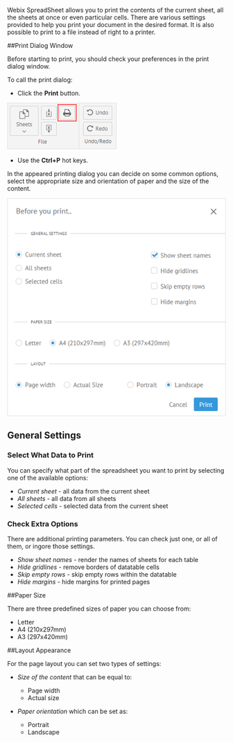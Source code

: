 Webix SpreadSheet allows you to print the contents of the current sheet, all the sheets at once or even particular cells.
There are various settings provided to help you print your document in the desired format. It is also possible to print to a file instead of right to a printer. 

##Print Dialog Window

Before starting to print, you should check your preferences in the print dialog window. 

To call the print dialog:

- Click the **Print** button.

![Print Button](img/print_button.png)

- Use the **Ctrl+P** hot keys. 

In the appeared printing dialog you can decide on some common options, select the appropriate size and orientation of paper and the size of the content.

![Print Dialog Window](img/print_dialog.png)

## General Settings

### Select What Data to Print

You can specify what part of the spreadsheet you want to print by selecting one of the available options:

- *Current sheet* - all data from the current sheet 
- *All sheets* - all data from all sheets
- *Selected cells* - selected data from the current sheet

### Check Extra Options

There are additional printing parameters. You can check just one, or all of them, or ingore those settings.

- *Show sheet names* - render the names of sheets for each table 
- *Hide gridlines* - remove borders of datatable cells
- *Skip empty rows* - skip empty rows within the datatable 
- *Hide margins* - hide margins for printed pages 

##Paper Size

There are three predefined sizes of paper you can choose from:

- Letter 
- A4 (210x297mm)
- A3 (297x420mm)

##Layout Appearance

For the page layout you can set two types of settings:

- *Size of the content* that can be equal to:
	- Page width
	- Actual size

- *Paper orientation* which can be set as:
	- Portrait
	- Landscape